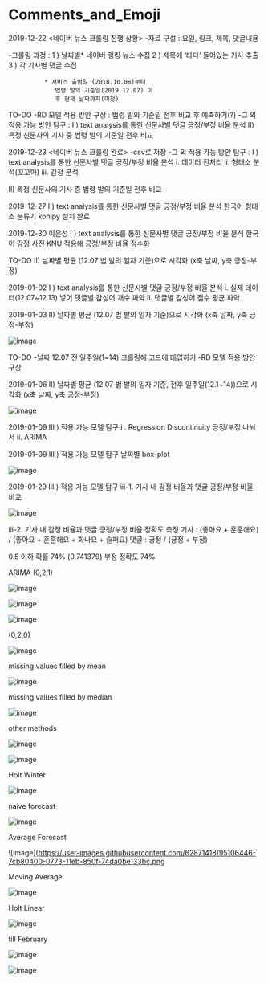 # Comments_and_Emoji

2019-12-22 
<네이버 뉴스 크롤링 진행 상황>
-자료 구성 :
요일, 링크, 제목, 댓글내용

-크롤링 과정 :
1 ) 날짜별* 네이버 랭킹 뉴스 수집
2 ) 제목에 ‘타다’ 들어있는 기사 추출
3 ) 각 기사별 댓글 수집

              * 서비스 출범일 (2018.10.08)부터 
                 법령 발의 기준일(2019.12.07) 이
                 후 현재 날짜까지(미정)
TO-DO
-RD 모델 적용 방안 구상 :
법령 발의 기준일 전후 비교 후 예측하기(?)
-그 외 적용 가능 방안 탐구 : 
I ) text analysis를 통한 신문사별 댓글 긍정/부정 비율 분석
II) 특정 신문사의 기사 중 법령 발의 기준일 전후 비교


2019-12-23 
<네이버 뉴스 크롤링 완료>
-csv로 저장
-그 외 적용 가능 방안 탐구 : 
I ) text analysis를 통한 신문사별 댓글 긍정/부정 비율 분석 
	i. 데이터 전처리
	ii. 형태소 분석(꼬꼬마)
	iii. 감정 분석 

II) 특정 신문사의 기사 중 법령 발의 기준일 전후 비교


2019-12-27 
I ) text analysis를 통한 신문사별 댓글 긍정/부정 비율 분석 
한국어 형태소 분류기 konlpy 설치 완료

2019-12-30 이은성
I ) text analysis를 통한 신문사별 댓글 긍정/부정 비율 분석 
한국어 감정 사전 KNU 적용해 긍정/부정 비율 점수화 

TO-DO
II) 날짜별 평균 (12.07 법 발의 일자 기준)으로 시각화 
(x축 날짜, y축 긍정-부정)

2019-01-02 
I ) text analysis를 통한 신문사별 댓글 긍정/부정 비율 분석 
i. 실제 데이터(12.07~12.13) 넣어 댓글별 감성어 개수 파악
ii. 댓글별 감성어 점수 평균 파악 

2019-01-03 
II) 날짜별 평균 (12.07 법 발의 일자 기준)으로 시각화 
(x축 날짜, y축 긍정-부정)

![image](https://user-images.githubusercontent.com/62871418/95105289-e59e7c80-0771-11eb-9ec0-6ffa13e7e457.png)

TO-DO
-날짜 12.07 전 일주일(1~14) 크롤링해 코드에 대입하기
-RD 모델 적용 방안 구상

2019-01-06 
II) 날짜별 평균 (12.07 법 발의 일자 기준, 전후 일주일(12.1~14))으로 시각화 
(x축 날짜, y축 긍정-부정)

![image](https://user-images.githubusercontent.com/62871418/95105666-71b0a400-0772-11eb-882a-01dd243b72cb.png)

2019-01-09
III ) 적용 가능 모델 탐구
i . Regression Discontinuity
긍정/부정 나눠서 
ii. ARIMA


2019-01-09
III ) 적용 가능 모델 탐구
날짜별 box-plot 

![image](https://user-images.githubusercontent.com/62871418/95105720-8856fb00-0772-11eb-86b3-bae967a06b12.png)

2019-01-29
III ) 적용 가능 모델 탐구
iii-1. 기사 내 감정 비율과 댓글 긍정/부정 비율 비교 

![image](https://user-images.githubusercontent.com/62871418/95105901-c3f1c500-0772-11eb-950e-01080658e4f5.png)

iii-2. 기사 내 감정 비율과 댓글 긍정/부정 비율 정확도 측정
기사 : (좋아요 + 훈훈해요) / (좋아요 + 훈훈해요 + 화나요 + 슬퍼요)
댓글 : 긍정 / (긍정 + 부정) 

0.5 이하 확률 74% (0.741379)
부정 정확도 74%


ARIMA
(0,2,1)

![image](https://user-images.githubusercontent.com/62871418/95105971-d9ff8580-0772-11eb-9749-76e772273ff7.png)

![image](https://user-images.githubusercontent.com/62871418/95106022-ebe12880-0772-11eb-8085-ad5dd7867928.png)

![image](https://user-images.githubusercontent.com/62871418/95106058-fa2f4480-0772-11eb-815e-1fd73393a5de.png)

(0,2,0)

![image](https://user-images.githubusercontent.com/62871418/95106120-0f0bd800-0773-11eb-8970-3ca4a23fba50.png)

missing values filled by mean 

![image](https://user-images.githubusercontent.com/62871418/95106156-1c28c700-0773-11eb-9037-effbd63380c9.png)

missing values filled by median

![image](https://user-images.githubusercontent.com/62871418/95106199-2ba81000-0773-11eb-8db5-5da85a7f8b9f.png)

other methods

![image](https://user-images.githubusercontent.com/62871418/95106244-3cf11c80-0773-11eb-98b0-e97e1fc3d19b.png)

![image](https://user-images.githubusercontent.com/62871418/95106298-4bd7cf00-0773-11eb-90c2-4c5a7a27c919.png)

Holt Winter

![image](https://user-images.githubusercontent.com/62871418/95106335-5b571800-0773-11eb-98aa-95a5acade0e3.png)

naive forecast

![image](https://user-images.githubusercontent.com/62871418/95106387-6a3dca80-0773-11eb-9203-3231a0fa64a5.png)

Average Forecast

![image](https://user-images.githubusercontent.com/62871418/95106446-7cb80400-0773-11eb-850f-74da0be133bc.png

Moving Average

![image](https://user-images.githubusercontent.com/62871418/95106485-8c374d00-0773-11eb-96dd-547534d7449b.png)

Holt Linear

![image](https://user-images.githubusercontent.com/62871418/95106534-9b1dff80-0773-11eb-91c9-3d6834df84a4.png)

till February

![image](https://user-images.githubusercontent.com/62871418/95106598-ac670c00-0773-11eb-8f30-25637817e2f1.png)

![image](https://user-images.githubusercontent.com/62871418/95106645-b983fb00-0773-11eb-9eb1-7a2dcccf84df.png)
















